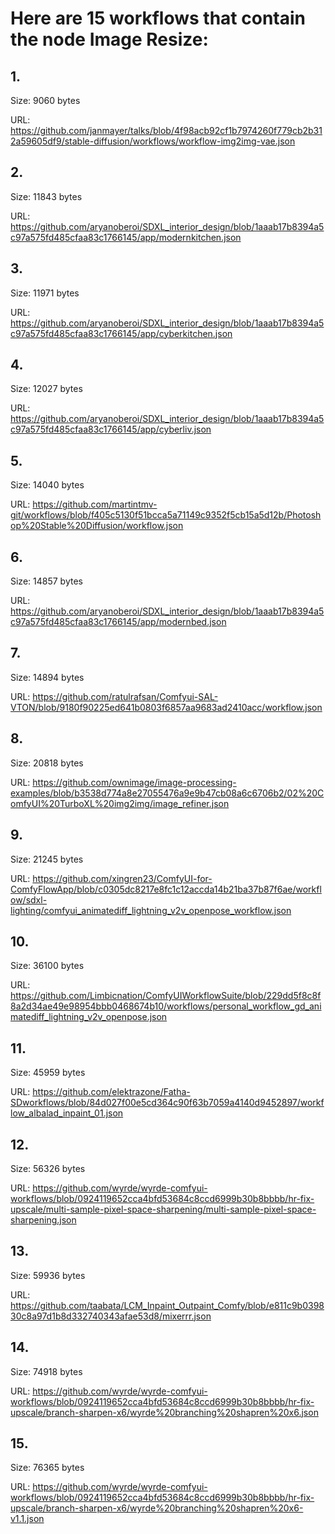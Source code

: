 # Here are 15 workflows that contain the node Image Resize:

## 1. 

Size: 9060 bytes

URL: https://github.com/janmayer/talks/blob/4f98acb92cf1b7974260f779cb2b312a59605df9/stable-diffusion/workflows/workflow-img2img-vae.json

## 2. 

Size: 11843 bytes

URL: https://github.com/aryanoberoi/SDXL_interior_design/blob/1aaab17b8394a5c97a575fd485cfaa83c1766145/app/modernkitchen.json

## 3. 

Size: 11971 bytes

URL: https://github.com/aryanoberoi/SDXL_interior_design/blob/1aaab17b8394a5c97a575fd485cfaa83c1766145/app/cyberkitchen.json

## 4. 

Size: 12027 bytes

URL: https://github.com/aryanoberoi/SDXL_interior_design/blob/1aaab17b8394a5c97a575fd485cfaa83c1766145/app/cyberliv.json

## 5. 

Size: 14040 bytes

URL: https://github.com/martintmv-git/workflows/blob/f405c5130f51bcca5a71149c9352f5cb15a5d12b/Photoshop%20Stable%20Diffusion/workflow.json

## 6. 

Size: 14857 bytes

URL: https://github.com/aryanoberoi/SDXL_interior_design/blob/1aaab17b8394a5c97a575fd485cfaa83c1766145/app/modernbed.json

## 7. 

Size: 14894 bytes

URL: https://github.com/ratulrafsan/Comfyui-SAL-VTON/blob/9180f90225ed641b0803f6857aa9683ad2410acc/workflow.json

## 8. 

Size: 20818 bytes

URL: https://github.com/ownimage/image-processing-examples/blob/b3538d774a8e27055476a9e9b47cb08a6c6706b2/02%20ComfyUI%20TurboXL%20img2img/image_refiner.json

## 9. 

Size: 21245 bytes

URL: https://github.com/xingren23/ComfyUI-for-ComfyFlowApp/blob/c0305dc8217e8fc1c12accda14b21ba37b87f6ae/workflow/sdxl-lighting/comfyui_animatediff_lightning_v2v_openpose_workflow.json

## 10. 

Size: 36100 bytes

URL: https://github.com/Limbicnation/ComfyUIWorkflowSuite/blob/229dd5f8c8f8a2d34ae49e98954bbb0468674b10/workflows/personal_workflow_gd_animatediff_lightning_v2v_openpose.json

## 11. 

Size: 45959 bytes

URL: https://github.com/elektrazone/Fatha-SDworkflows/blob/84d027f00e5cd364c90f63b7059a4140d9452897/workflow_albalad_inpaint_01.json

## 12. 

Size: 56326 bytes

URL: https://github.com/wyrde/wyrde-comfyui-workflows/blob/0924119652cca4bfd53684c8ccd6999b30b8bbbb/hr-fix-upscale/multi-sample-pixel-space-sharpening/multi-sample-pixel-space-sharpening.json

## 13. 

Size: 59936 bytes

URL: https://github.com/taabata/LCM_Inpaint_Outpaint_Comfy/blob/e811c9b039830c8a97d1b8d332740343afae53d8/mixerrr.json

## 14. 

Size: 74918 bytes

URL: https://github.com/wyrde/wyrde-comfyui-workflows/blob/0924119652cca4bfd53684c8ccd6999b30b8bbbb/hr-fix-upscale/branch-sharpen-x6/wyrde%20branching%20shapren%20x6.json

## 15. 

Size: 76365 bytes

URL: https://github.com/wyrde/wyrde-comfyui-workflows/blob/0924119652cca4bfd53684c8ccd6999b30b8bbbb/hr-fix-upscale/branch-sharpen-x6/wyrde%20branching%20shapren%20x6-v1.1.json

